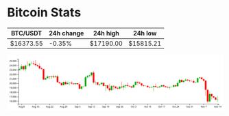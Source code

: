 # Bitcoin Stats

BTC/USDT|24h change|24h high|24h low|
|---|---|---|---|
|$16373.55|-0.35%|$17190.00|$15815.21|

<img src="./chart.svg">
